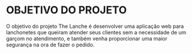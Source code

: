 # OBJETIVO DO PROJETO
<p>O objetivo do projeto The Lanche é desenvolver uma aplicação web para lanchonetes que queiram atender seus clientes sem a necessidade de um garçom no atendimento, e também venha proporcionar uma maior segurança na ora de fazer o pedido.
